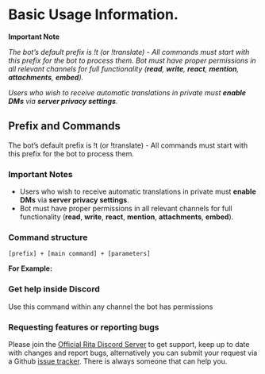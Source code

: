 # Basic Usage Information.

**Important Note**

_The bot’s default prefix is !t \(or !translate\) - All commands must start with this prefix for the bot to process them. Bot must have proper permissions in all relevant channels for full functionality \(**read**, **write**, **react**, **mention**, **attachments**, **embed**\)._

_Users who wish to receive automatic translations in private must **enable DMs** via **server privacy settings**._

## Prefix and Commands <a id="prefix-and-commands"></a>

The bot’s default prefix is !t \(or !translate\) - All commands must start with this prefix for the bot to process them.

### Important Notes <a id="important-notes"></a>

* Users who wish to receive automatic translations in private must **enable DMs** via **server privacy settings**.
* Bot must have proper permissions in all relevant channels for full functionality \(**read**, **write**, **react**, **mention**, **attachments**, **embed**\).

### Command structure <a id="command-structure"></a>

```text
[prefix] + [main command] + [parameters]
```

**For Example:**

### Get help inside Discord <a id="get-help-inside-discord"></a>

Use this command within any channel the bot has permissions

### Requesting features or reporting bugs <a id="requesting-features-or-reporting-bugs"></a>

Please join the [Official Rita Discord Server](https://discord.gg/mgNR64R) to get support, keep up to date with changes and report bugs, alternatively you can submit your request via a Github [issue tracker](https://github.com/ZyC0R3/Rita/issues). There is always someone that can help you.

